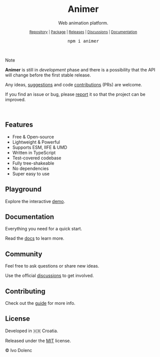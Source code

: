 <h1 align="center">Animer</h1>

<p align="center">Web animation platform.</p>

<p align="center">
  <sub>
    <a href="https://github.com/ivodolenc/animer">Repository</a> | <a href="https://www.npmjs.com/package/animer">Package</a> | <a href="https://github.com/ivodolenc/animer/releases">Releases</a> | <a href="https://github.com/ivodolenc/animer/discussions">Discussions</a> | <a href="">Documentation</a>
  </sub>
</p>

<pre align="center">npm i animer</pre>

<br>

> [!NOTE]
>
> **Animer** is still in _development_ phase and there is a possibility that the API will change before the first stable release.
>
> Any ideas, [suggestions](https://github.com/ivodolenc/animer/discussions) and code [contributions](.github/CONTRIBUTING.md) (PRs) are welcome.
>
> If you find an issue or bug, please [report](https://github.com/ivodolenc/animer/issues/new/choose) it so that the project can be improved.

<br>

## Features

- Free & Open-source
- Lightweight & Powerful
- Supports ESM, IIFE & UMD
- Written in TypeScript
- Test-covered codebase
- Fully tree-shakeable
- No dependencies
- Super easy to use

## Playground

Explore the interactive [demo]().

## Documentation

Everything you need for a quick start.

Read the [docs]() to learn more.

## Community

Feel free to ask questions or share new ideas.

Use the official [discussions](https://github.com/ivodolenc/animer/discussions) to get involved.

## Contributing

Check out the [guide](.github/CONTRIBUTING.md) for more info.

## License

Developed in 🇭🇷 Croatia.

Released under the [MIT](LICENSE.txt) license.

© Ivo Dolenc
